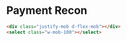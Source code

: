 # Payment Recon

```html
<div class="justify-mob d-flex-mob"></div>
<select class="w-mob-100"></select>
```
